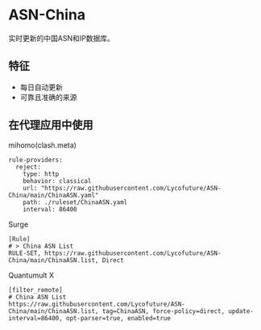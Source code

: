 # ASN-China

实时更新的中国ASN和IP数据库。

## 特征

- 每日自动更新
- 可靠且准确的来源

## 在代理应用中使用

mihomo(clash.meta)

```
rule-providers:
  reject:
    type: http
    behavior: classical
    url: "https://raw.githubusercontent.com/Lycofuture/ASN-China/main/ChinaASN.yaml"
    path: ./ruleset/ChinaASN.yaml
    interval: 86400
```

Surge

```
[Rule]
# > China ASN List
RULE-SET, https://raw.githubusercontent.com/Lycofuture/ASN-China/main/ChinaASN.list, Direct
```

Quantumult X

```
[filter_remote]
# China ASN List
https://raw.githubusercontent.com/Lycofuture/ASN-China/main/ChinaASN.list, tag=ChinaASN, force-policy=direct, update-interval=86400, opt-parser=true, enabled=true
```
